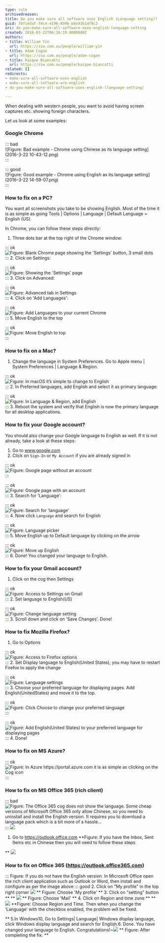 ```yaml
---
type: rule
archivedreason: 
title: Do you make sure all software uses English (Language setting)?
guid: f6fcedaf-f4c4-4196-8996-b6e93b14f8c2
uri: do-you-make-sure-all-software-uses-english-language-setting
created: 2016-03-22T06:16:19.0000000Z
authors:
- title: William Yin
  url: https://ssw.com.au/people/william-yin
- title: Adam Cogan
  url: https://ssw.com.au/people/adam-cogan
- title: Kaique Biancatti
  url: https://ssw.com.au/people/kaique-biancatti
related: []
redirects:
- make-sure-all-software-uses-english
- make-sure-all-software-are-english
- do-you-make-sure-all-software-uses-english-(language-setting)

---
```


When dealing with western people, you want to avoid having screen captures etc. showing foreign characters.

Let us look at some examples:

<!--endintro-->

### Google Chrome


::: bad  
![Figure: Bad example - Chrome using Chinese as its language setting](2016-3-22 10-43-12.png)  
:::


::: good  
![Figure: Good example - Chrome using English as its language setting](2016-3-22 14-59-07.png)  
:::

### How to fix on a PC?


You want all screenshots you take to be showing English. Most of the time it is as simple as going Tools | Options | Language | Default Language = English (US).

In Chrome, you can follow these steps directly:

1. Three dots bar at the top right of the Chrome window: <br>          


::: ok  
![Figure: Blank Chrome page showing the 'Settings' button, 3 small dots](chroooome.jpg)  
:::
2. Click on Settings: <br>      

::: ok  
![Figure: Showing the 'Settings' page](ssw12.png)  
:::
3. Click on Advanced: <br>      

::: ok  
![Figure: Advanced tab in Settings](ssw13.png)  
:::
4. Click on 'Add Languages': <br>      

::: ok  
![Figure: Add Languages to your current Chrome](ssw14.png)  
:::
5. Move English to the top <br>      

::: ok  
![Figure: Move English to top](ChromeEnOnTop.png)  
:::


### How to fix on a Mac?

1. Change the language in System Preferences. Go to Apple menu | System Preferences | Language & Region. <br>      

::: ok  
![Figure: In macOS it’s simple to change to English](WX20180906-111514@2x.png)  
:::
2. In Preferred languages, add English and select it as primary language: <br>      

::: ok  
![Figure: In Language & Region, add English](ssw1.png)  
:::
3. Reboot the system and verify that English is now the primary language for all desktop applications.


### How to fix your Google account?

You should also change your Google language to English as well. If it is not already, take a look at these steps:

1. Go to www.google.com
2. Click on `Sign-In` or `My Account` if you are already signed in <br>      

::: ok  
![Figure: Google page without an account](ssw1.png)  
:::


::: ok  
![Figure: Google page with an account](ssw2.png)  
:::
3. Search for 'Language': <br>      

::: ok  
![Figure: Search for 'language'](GoogleAccountSearch.png)  
:::
4. Now click `Language` and search for English <br>      

::: ok  
![Figure: Language picker](GoogleAccountAdd.png)  
:::
5. Move English up to Default language by clicking on the arrow<br>

::: ok  
![Figure: Move up English](GoogleAccountMoveUp.png)  
:::
6. Done! You changed your language to English.


### How to fix your Gmail account?

1. Click on the cog then Settings <br>      

::: ok  
![Figure: Access to Settings on Gmail](Gmail1.png)  
:::
2. Set language to English(US) <br>      

::: ok  
![Figure: Change language setting](Gmail2.png)  
:::
3. Scroll down and click on 'Save Changes'. Done!


### How to fix Mozilla Firefox?


1. Go to Options <br>      

::: ok  
![Figure: Access to Firefox options](Firefox1.png)  
:::
2. Set Display language to English(United States), you may have to restart Firefox to apply the change <br>      

::: ok  
![Figure: Language settings](Firefox2.png)  
:::
3. Choose your preferred language for displaying pages. Add English(UnitedStates) and move it to the top. <br>      

::: ok  
![Figure: Click Choose to change your preferred language](Firefox3a.png)  
:::


::: ok  
![Figure: Add English(United States) to your preferred language for displaying pages](Firefox3.png)  
:::
4. Done!


### How to fix on MS Azure?


::: ok  
![Figure: In Azure https://portal.azure.com it is as simple as clicking on the Cog icon](Azure.png)  
:::

### How to fix on MS Office 365 (rich client)




::: bad  
![Figure: The Office 365 cog does not show the language. Some cheap versions of Microsoft Office 365 only allow Chinese, so you need to uninstall and install the English version. It requires you to download a language pack which is a bit more of a hassle...](office365.png)  
:::
![](3.png)

1. Go to https://outlook.office.com **Figure: If you have the Inbox, Sent Items etc in Chinese then you will need to follow these steps

** ![](screenshot.png)
### How to fix on Office 365 (https://outlook.office365.com)



:::
Figure: If you do not have the English version. In Microsoft Office open the rich client application such as Outlook or Word, then install and configure as per the image above
::: good
2. Click on "My profile" in the top right corner
![](screenshot-step1.png)
 ** Figure: Choose 'My profile' ** 
3. Click on "setting" button ** 
 ** ![](screenshot-step2.png) ** Figure: Choose 'Mail' ** 
4. Click on Region and time zone ** 
 ** ![](screenshot-step3.png) **Figure: Choose Region and Time. Then when you change the ‘Language’ with the checkbox enabled, the problem will be fixed.

** 
5.In Windows10, Go to Settings| Language| Windows display language, click Windows display language and search for English.6. Done. You have changed your language to English. Congratulations!~![](screenshot-finished.png)
 ** Figure: After completing the fix. 
**
